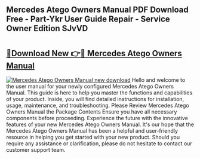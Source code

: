 ## Mercedes Atego Owners Manual PDF Download Free - Part-Ykr User Guide Repair - Service Owner Edition SJvVD

# <h2><a href="http://cf26286.oget.top/?id=Mercedes+Atego+Owners+Manual">🔗Download New 👉🔴 Mercedes Atego Owners Manual</a></h2>

[![Mercedes Atego Owners Manual new download](https://i.imgur.com/5g1atiW.png)](http://cf26286.oget.top/?id=Mercedes+Atego+Owners+Manual)
Hello and welcome to the user manual for your newly configured Mercedes Atego Owners Manual. This guide is here to help you master the functions and capabilities of your product. Inside, you will find detailed instructions for installation, usage, maintenance, and troubleshooting. Please Review Mercedes Atego Owners Manual the Package Contents Ensure you have all necessary components before proceeding. Experience the future with the innovative features of your new Mercedes Atego Owners Manual. It's our hope that the Mercedes Atego Owners Manual has been a helpful and user-friendly resource in helping you get started with your new product. Should you require any assistance or clarification, please do not hesitate to contact our customer support team.
